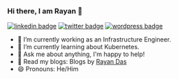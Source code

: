 ### Hi there, I am Rayan 👋

[![linkedin badge](https://img.shields.io/badge/Rayan_Das-30302f?style=flat-square&logo=linkedin)](https://www.linkedin.com/in/rayan-das-843265149/)
[![twitter badge](https://img.shields.io/badge/@raydeeam-30302f?style=flat-square&logo=twitter)](https://twitter.com/raydeeam)
[![wordpress badge](https://img.shields.io/badge/Rayan_Das-30302f?style=flat-square&logo=wordpress)](https://raydeeam.wordpress.com/)


- 🔭 I’m currently working as an Infrastructure Engineer.
- 🌱 I’m currently learning about Kubernetes.
- 💬 Ask me about anything, I'm happy to help!
- 📝 Read my blogs: Blogs by [Rayan Das](https://raydeeam.wordpress.com/)
- 😄 Pronouns: He/Him



<!--
**rayandas/rayandas** is a ✨ _special_ ✨ repository because its `README.md` (this file) appears on your GitHub profile.

Here are some ideas to get you started:

- 🔭 I’m currently working on ...
- 🌱 I’m currently learning ...
- 👯 I’m looking to collaborate on ...
- 🤔 I’m looking for help with ...
- 💬 Ask me about ...
- 📫 How to reach me: ...
- 😄 Pronouns: ...
- ⚡ Fun fact: ...
-->


<!--
**rayandas/rayandas** is a ✨ _special_ ✨ repository because its `README.md` (this file) appears on your GitHub profile.

Here are some ideas to get you started:

- 🔭 I’m currently working on ...
- 🌱 I’m currently learning ...
- 👯 I’m looking to collaborate on ...
- 🤔 I’m looking for help with ...
- 💬 Ask me about ...
- 📫 How to reach me: ...
- 😄 Pronouns: ...
- ⚡ Fun fact: ...
-->
